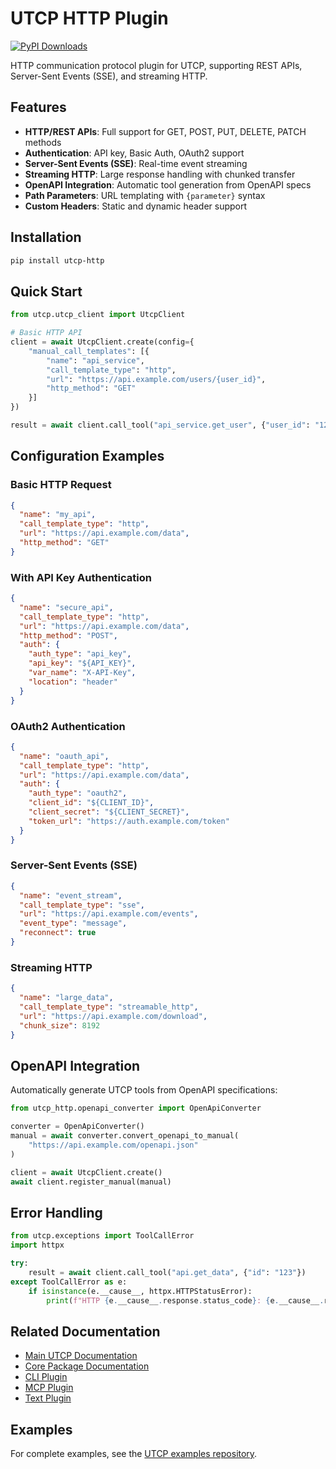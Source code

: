 # UTCP HTTP Plugin

[![PyPI Downloads](https://static.pepy.tech/badge/utcp-http)](https://pepy.tech/projects/utcp-http)

HTTP communication protocol plugin for UTCP, supporting REST APIs, Server-Sent Events (SSE), and streaming HTTP.

## Features

- **HTTP/REST APIs**: Full support for GET, POST, PUT, DELETE, PATCH methods
- **Authentication**: API key, Basic Auth, OAuth2 support
- **Server-Sent Events (SSE)**: Real-time event streaming
- **Streaming HTTP**: Large response handling with chunked transfer
- **OpenAPI Integration**: Automatic tool generation from OpenAPI specs
- **Path Parameters**: URL templating with `{parameter}` syntax
- **Custom Headers**: Static and dynamic header support

## Installation

```bash
pip install utcp-http
```

## Quick Start

```python
from utcp.utcp_client import UtcpClient

# Basic HTTP API
client = await UtcpClient.create(config={
    "manual_call_templates": [{
        "name": "api_service",
        "call_template_type": "http",
        "url": "https://api.example.com/users/{user_id}",
        "http_method": "GET"
    }]
})

result = await client.call_tool("api_service.get_user", {"user_id": "123"})
```

## Configuration Examples

### Basic HTTP Request
```json
{
  "name": "my_api",
  "call_template_type": "http",
  "url": "https://api.example.com/data",
  "http_method": "GET"
}
```

### With API Key Authentication
```json
{
  "name": "secure_api",
  "call_template_type": "http",
  "url": "https://api.example.com/data",
  "http_method": "POST",
  "auth": {
    "auth_type": "api_key",
    "api_key": "${API_KEY}",
    "var_name": "X-API-Key",
    "location": "header"
  }
}
```

### OAuth2 Authentication
```json
{
  "name": "oauth_api",
  "call_template_type": "http",
  "url": "https://api.example.com/data",
  "auth": {
    "auth_type": "oauth2",
    "client_id": "${CLIENT_ID}",
    "client_secret": "${CLIENT_SECRET}",
    "token_url": "https://auth.example.com/token"
  }
}
```

### Server-Sent Events (SSE)
```json
{
  "name": "event_stream",
  "call_template_type": "sse",
  "url": "https://api.example.com/events",
  "event_type": "message",
  "reconnect": true
}
```

### Streaming HTTP
```json
{
  "name": "large_data",
  "call_template_type": "streamable_http",
  "url": "https://api.example.com/download",
  "chunk_size": 8192
}
```

## OpenAPI Integration

Automatically generate UTCP tools from OpenAPI specifications:

```python
from utcp_http.openapi_converter import OpenApiConverter

converter = OpenApiConverter()
manual = await converter.convert_openapi_to_manual(
    "https://api.example.com/openapi.json"
)

client = await UtcpClient.create()
await client.register_manual(manual)
```

## Error Handling

```python
from utcp.exceptions import ToolCallError
import httpx

try:
    result = await client.call_tool("api.get_data", {"id": "123"})
except ToolCallError as e:
    if isinstance(e.__cause__, httpx.HTTPStatusError):
        print(f"HTTP {e.__cause__.response.status_code}: {e.__cause__.response.text}")
```

## Related Documentation

- [Main UTCP Documentation](../../../README.md)
- [Core Package Documentation](../../../core/README.md)
- [CLI Plugin](../cli/README.md)
- [MCP Plugin](../mcp/README.md)
- [Text Plugin](../text/README.md)

## Examples

For complete examples, see the [UTCP examples repository](https://github.com/universal-tool-calling-protocol/utcp-examples).
